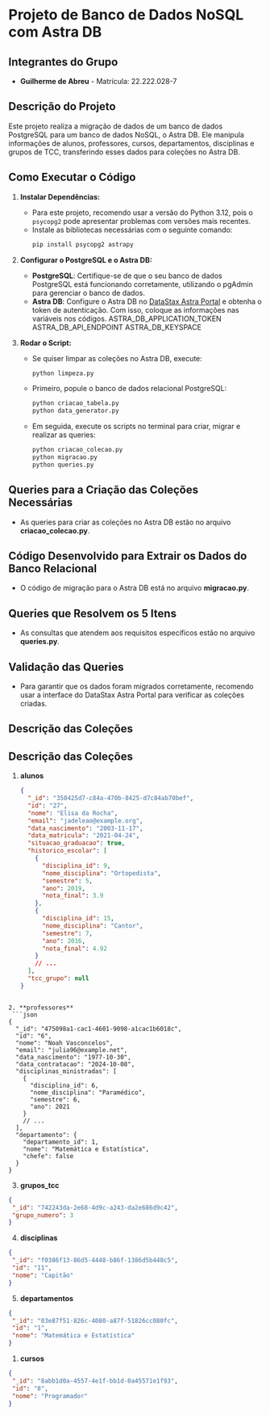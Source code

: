 # Projeto de Banco de Dados NoSQL com Astra DB

## Integrantes do Grupo
- **Guilherme de Abreu** - Matrícula: 22.222.028-7

## Descrição do Projeto
Este projeto realiza a migração de dados de um banco de dados PostgreSQL para um banco de dados NoSQL, o Astra DB. Ele manipula informações de alunos, professores, cursos, departamentos, disciplinas e grupos de TCC, transferindo esses dados para coleções no Astra DB.

## Como Executar o Código

1. **Instalar Dependências:**
   - Para este projeto, recomendo usar a versão do Python 3.12, pois o `psycopg2` pode apresentar problemas com versões mais recentes.
   - Instale as bibliotecas necessárias com o seguinte comando:
     ```bash
     pip install psycopg2 astrapy
     ```

2. **Configurar o PostgreSQL e o Astra DB:**
   - **PostgreSQL**: Certifique-se de que o seu banco de dados PostgreSQL está funcionando corretamente, utilizando o pgAdmin para gerenciar o banco de dados.
   - **Astra DB**: Configure o Astra DB no [DataStax Astra Portal](https://astra.datastax.com/) e obtenha o token de autenticação.
   Com isso, coloque as informações nas variáveis nos códigos.
   ASTRA_DB_APPLICATION_TOKEN
   ASTRA_DB_API_ENDPOINT 
   ASTRA_DB_KEYSPACE


3. **Rodar o Script:**
   - Se quiser limpar as coleções no Astra DB, execute:
     ```bash
     python limpeza.py
     ```

   - Primeiro, popule o banco de dados relacional PostgreSQL:
     ```bash
     python criacao_tabela.py
     python data_generator.py
     ```

   - Em seguida, execute os scripts no terminal para criar, migrar e realizar as queries:
     ```bash
     python criacao_colecao.py
     python migracao.py
     python queries.py
     ```

## Queries para a Criação das Coleções Necessárias

- As queries para criar as coleções no Astra DB estão no arquivo **criacao_colecao.py**.

## Código Desenvolvido para Extrair os Dados do Banco Relacional

- O código de migração para o Astra DB está no arquivo **migracao.py**.

## Queries que Resolvem os 5 Itens

- As consultas que atendem aos requisitos específicos estão no arquivo **queries.py**.

## Validação das Queries

- Para garantir que os dados foram migrados corretamente, recomendo usar a interface do DataStax Astra Portal para verificar as coleções criadas.

## Descrição das Coleções

## Descrição das Coleções

1. **alunos**
   ```json
   {
     "_id": "350425d7-c84a-470b-8425-d7c84ab70bef",
     "id": "27",
     "nome": "Elisa da Rocha",
     "email": "jadeleao@example.org",
     "data_nascimento": "2003-11-17",
     "data_matricula": "2021-04-24",
     "situacao_graduacao": true,
     "historico_escolar": [
       {
         "disciplina_id": 9,
         "nome_disciplina": "Ortopedista",
         "semestre": 5,
         "ano": 2019,
         "nota_final": 3.9
       },
       {
         "disciplina_id": 15,
         "nome_disciplina": "Cantor",
         "semestre": 7,
         "ano": 2016,
         "nota_final": 4.92
       }
       // ...
     ],
     "tcc_grupo": null
   }
  ```

2. **professores**
   ```json
  {
    "_id": "475098a1-cac1-4601-9098-a1cac1b6018c",
    "id": "6",
    "nome": "Noah Vasconcelos",
    "email": "julia96@example.net",
    "data_nascimento": "1977-10-30",
    "data_contratacao": "2024-10-08",
    "disciplinas_ministradas": [
      {
        "disciplina_id": 6,
        "nome_disciplina": "Paramédico",
        "semestre": 6,
        "ano": 2021
      }
      // ...
    ],
    "departamento": {
      "departamento_id": 1,
      "nome": "Matemática e Estatística",
      "chefe": false
    }
  }

  ```

   3. **grupos_tcc**
   ```json
  {
    "_id": "742243da-2e68-4d9c-a243-da2e686d9c42",
    "grupo_numero": 3
  }

  ```

   4. **disciplinas**
   ```json
  {
    "_id": "f0386f13-86d5-4448-b86f-1386d5b448c5",
    "id": "11",
    "nome": "Capitão"
  }

  ``` 

   5. **departamentos**
   ```json
  {
    "_id": "03e87f51-826c-4080-a87f-51826cc080fc",
    "id": "1",
    "nome": "Matemática e Estatística"
  }

  ```

   1. **cursos**
   ```json
  {
    "_id": "8abb1d0a-4557-4e1f-bb1d-0a45571e1f93",
    "id": "8",
    "nome": "Programador"
  }

  ```
